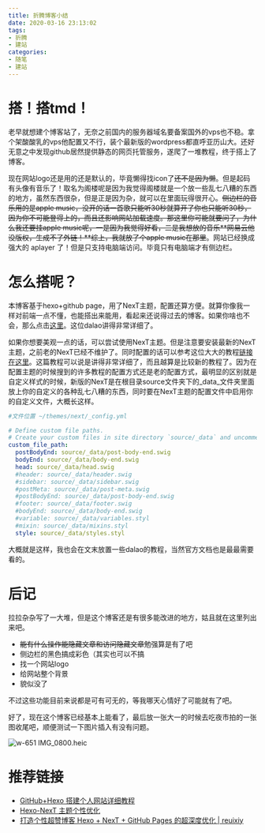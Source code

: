 ```yaml
---
title: 折腾博客小结
date: 2020-03-16 23:13:02
tags: 
- 折腾
- 建站
categories:
- 随笔
- 建站
---
```


# 搭！搭tmd！

老早就想建个博客站了，无奈之前国内的服务器域名要备案国外的vps也不稳。拿个架酸酸乳的vps他配置又不行，装个最新版的wordpress都直呼亚历山大。还好无意之中发现github居然提供静态的网页托管服务，遂爬了一堆教程，终于搭上了博客。

<!-- more -->

现在网站logo还是用的还是默认的，毕竟懒得找icon了~~还不是因为懒~~。但是起码有头像有音乐了！取名为阁楼呢是因为我觉得阁楼就是一个放一些乱七八糟的东西的地方，虽然东西很杂，但是正是因为杂，就可以在里面玩得很开心。~~侧边栏的音乐用的是apple music，没开的话一首歌只能听30秒就算开了你也只能听30秒，因为你不可能登得上的，而且还影响网站加载速度。那这里你可能就要问了，为什么我还要挂apple music呢，一是因为我觉得好看，二是我想放的音乐**网易云他没版权，生成不了外链！**综上，我就放了个apple music在那里~~。网站已经换成强大的 aplayer 了！但是只支持电脑端访问。毕竟只有电脑端才有侧边栏。


# 怎么搭呢？

本博客基于hexo+github page，用了NexT主题，配置还算方便。就算你像我一样对前端一点不懂，也能搭出来能用，看起来还说得过去的博客。如果你啥也不会，那么点击[这里](https://zhuanlan.zhihu.com/p/26625249)。这位dalao讲得非常详细了。

如果你想要美观一点的话，可以尝试使用NexT主题。但是注意要安装最新的NexT主题，之前老的NexT已经不维护了。同时配置的话可以参考这位大大的教程[链接在这里](https://guanqr.com/tech/website/hexo-theme-next-customization/)。这篇教程可以说是讲得非常详细了，而且越算是比较新的教程了。因为在配置主题的时候搜到的许多教程的配置方式还是老的配置方式，最明显的区别就是自定义样式的时候，新版的NexT是在根目录source文件夹下的_data_文件夹里面放上你的自定义的各种乱七八糟的东西，同时要在NexT主题的配置文件中启用你的自定义文件，大概长这样。

```yaml
#文件位置 ~/themes/next/_config.yml

# Define custom file paths.
# Create your custom files in site directory `source/_data` and uncomment needed files below.
custom_file_path:
  postBodyEnd: source/_data/post-body-end.swig
  bodyEnd: source/_data/body-end.swig
  head: source/_data/head.swig
  #header: source/_data/header.swig
  #sidebar: source/_data/sidebar.swig
  #postMeta: source/_data/post-meta.swig
  #postBodyEnd: source/_data/post-body-end.swig
  #footer: source/_data/footer.swig
  #bodyEnd: source/_data/body-end.swig
  #variable: source/_data/variables.styl
  #mixin: source/_data/mixins.styl
  style: source/_data/styles.styl
```

大概就是这样，我也会在文末放置一些dalao的教程，当然官方文档也是最最需要看的。

# 后记

拉拉杂杂写了一大堆，但是这个博客还是有很多能改进的地方，姑且就在这里列出来吧。

+ ~~能有什么操作能隐藏文章和访问隐藏文章~~勉强算是有了吧
+ 侧边栏的黑色搞成彩色（其实也可以不搞
+ 找一个网站logo
+ 给网站整个背景
+ 貌似没了

不过这些功能目前来说都是可有可无的，等我哪天心情好了可能就有了吧。

好了，现在这个博客已经基本上能看了，最后放一张大一的时候去吃夜市拍的一张图收尾吧，顺便测试一下图片插入有没有问题。

 ![w-651 IMG_0800.heic](IMG_0800.jpeg "结果用了一种极其tricky的方法才达成这样的效果。。")

# 推荐链接

+ [GitHub+Hexo 搭建个人网站详细教程](https://zhuanlan.zhihu.com/p/26625249)
+ [Hexo-NexT 主题个性优化](https://guanqr.com/tech/website/hexo-theme-next-customization/)
+ [打造个性超赞博客 Hexo + NexT + GitHub Pages 的超深度优化 | reuixiy](https://io-oi.me/tech/hexo-next-optimization)

